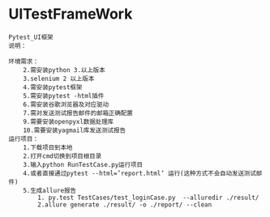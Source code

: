 # UITestFrameWork
    Pytest_UI框架
    说明：

    环境需求：
        2.需安装python 3.以上版本
        3.selenium 2 以上版本
        4.需安装pytest框架
        5.需安装pytest -html插件
        6.需安装谷歌浏览器及对应驱动
        7.需对发送测试报告邮件的邮箱正确配置
        9.需要安装openpyxl数据处理库
        10.需要安装yagmail库发送测试报告
    运行项目：
        1.下载项目到本地
        2.打开cmd切换到项目根目录
        3.输入python RunTestCase.py运行项目
        4.或者直接通过pytest --html=’report.html‘ 运行(这种方式不会自动发送测试邮件)
        5.生成allure报告
            1. py.test TestCases/test_loginCase.py  --alluredir ./result/
            2.allure generate ./result/ -o ./report/ --clean 
            
      

    
    